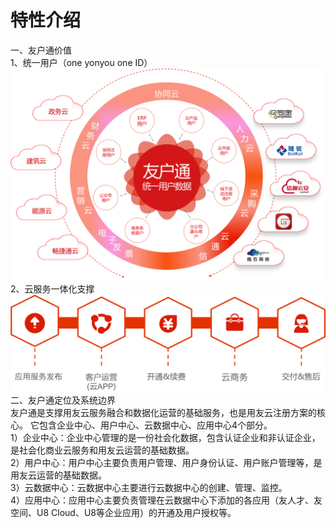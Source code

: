 # 特性介绍

一、友户通价值  
1、统一用户（one yonyou one ID）
![](images/youhutong-3.png)
2、云服务一体化支撑
![](images/youhutong-4.png)
二、友户通定位及系统边界  
    友户通是支撑用友云服务融合和数据化运营的基础服务，也是用友云注册方案的核心。  它包含企业中心、用户中心、云数据中心、应用中心4个部分。  
1）企业中心：企业中心管理的是一份社会化数据，包含认证企业和非认证企业，是社会化商业云服务和用友云运营的基础数据。  
2）用户中心：用户中心主要负责用户管理、用户身份认证、用户账户管理等，是用友云运营的基础数据。  
3）云数据中心：云数据中心主要进行云数据中心的创建、管理、监控。  
4）应用中心：应用中心主要负责管理在云数据中心下添加的各应用（友人才、友空间、U8 Cloud、U8等企业应用）的开通及用户授权等。
